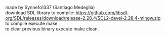 made by Synnefo1337 (Santiago Medeglia)<br>
download SDL library to compile: https://github.com/libsdl-org/SDL/releases/download/release-2.28.4/SDL2-devel-2.28.4-mingw.zip <br>
to compile execute make<br>
to clear previous binary execute make clean.